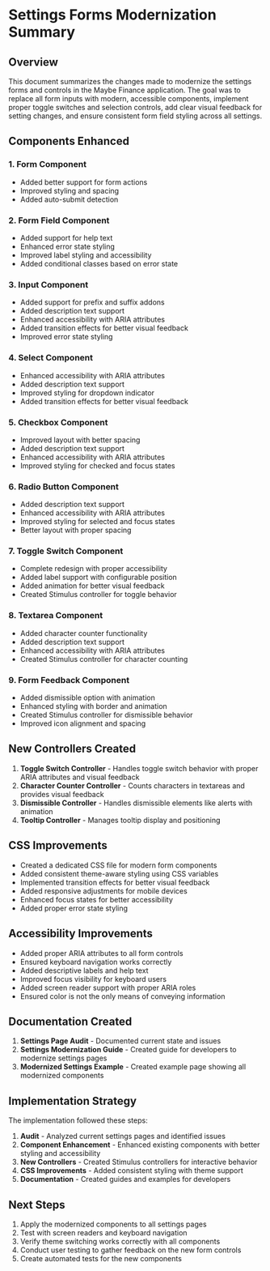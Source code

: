# Settings Forms Modernization Summary

## Overview

This document summarizes the changes made to modernize the settings forms and controls in the Maybe Finance application. The goal was to replace all form inputs with modern, accessible components, implement proper toggle switches and selection controls, add clear visual feedback for setting changes, and ensure consistent form field styling across all settings.

## Components Enhanced

### 1. Form Component
- Added better support for form actions
- Improved styling and spacing
- Added auto-submit detection

### 2. Form Field Component
- Added support for help text
- Enhanced error state styling
- Improved label styling and accessibility
- Added conditional classes based on error state

### 3. Input Component
- Added support for prefix and suffix addons
- Added description text support
- Enhanced accessibility with ARIA attributes
- Added transition effects for better visual feedback
- Improved error state styling

### 4. Select Component
- Enhanced accessibility with ARIA attributes
- Added description text support
- Improved styling for dropdown indicator
- Added transition effects for better visual feedback

### 5. Checkbox Component
- Improved layout with better spacing
- Added description text support
- Enhanced accessibility with ARIA attributes
- Improved styling for checked and focus states

### 6. Radio Button Component
- Added description text support
- Enhanced accessibility with ARIA attributes
- Improved styling for selected and focus states
- Better layout with proper spacing

### 7. Toggle Switch Component
- Complete redesign with proper accessibility
- Added label support with configurable position
- Added animation for better visual feedback
- Created Stimulus controller for toggle behavior

### 8. Textarea Component
- Added character counter functionality
- Added description text support
- Enhanced accessibility with ARIA attributes
- Created Stimulus controller for character counting

### 9. Form Feedback Component
- Added dismissible option with animation
- Enhanced styling with border and animation
- Created Stimulus controller for dismissible behavior
- Improved icon alignment and spacing

## New Controllers Created

1. **Toggle Switch Controller** - Handles toggle switch behavior with proper ARIA attributes and visual feedback
2. **Character Counter Controller** - Counts characters in textareas and provides visual feedback
3. **Dismissible Controller** - Handles dismissible elements like alerts with animation
4. **Tooltip Controller** - Manages tooltip display and positioning

## CSS Improvements

- Created a dedicated CSS file for modern form components
- Added consistent theme-aware styling using CSS variables
- Implemented transition effects for better visual feedback
- Added responsive adjustments for mobile devices
- Enhanced focus states for better accessibility
- Added proper error state styling

## Accessibility Improvements

- Added proper ARIA attributes to all form controls
- Ensured keyboard navigation works correctly
- Added descriptive labels and help text
- Improved focus visibility for keyboard users
- Added screen reader support with proper ARIA roles
- Ensured color is not the only means of conveying information

## Documentation Created

1. **Settings Page Audit** - Documented current state and issues
2. **Settings Modernization Guide** - Created guide for developers to modernize settings pages
3. **Modernized Settings Example** - Created example page showing all modernized components

## Implementation Strategy

The implementation followed these steps:

1. **Audit** - Analyzed current settings pages and identified issues
2. **Component Enhancement** - Enhanced existing components with better styling and accessibility
3. **New Controllers** - Created Stimulus controllers for interactive behavior
4. **CSS Improvements** - Added consistent styling with theme support
5. **Documentation** - Created guides and examples for developers

## Next Steps

1. Apply the modernized components to all settings pages
2. Test with screen readers and keyboard navigation
3. Verify theme switching works correctly with all components
4. Conduct user testing to gather feedback on the new form controls
5. Create automated tests for the new components